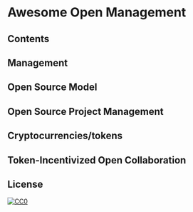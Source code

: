 # Awesome Open Management
## Contents
## Management
## Open Source Model
## Open Source Project Management
## Cryptocurrencies/tokens
## Token-Incentivized Open Collaboration
## License

[![CC0](http://mirrors.creativecommons.org/presskit/buttons/88x31/svg/cc-zero.svg)](https://creativecommons.org/publicdomain/zero/1.0/)
